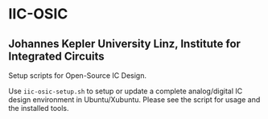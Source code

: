 # IIC-OSIC

## Johannes Kepler University Linz, Institute for Integrated Circuits

Setup scripts for Open-Source IC Design.

Use `iic-osic-setup.sh` to setup or update a complete analog/digital IC design environment in Ubuntu/Xubuntu. Please see the script for usage and the installed tools.
